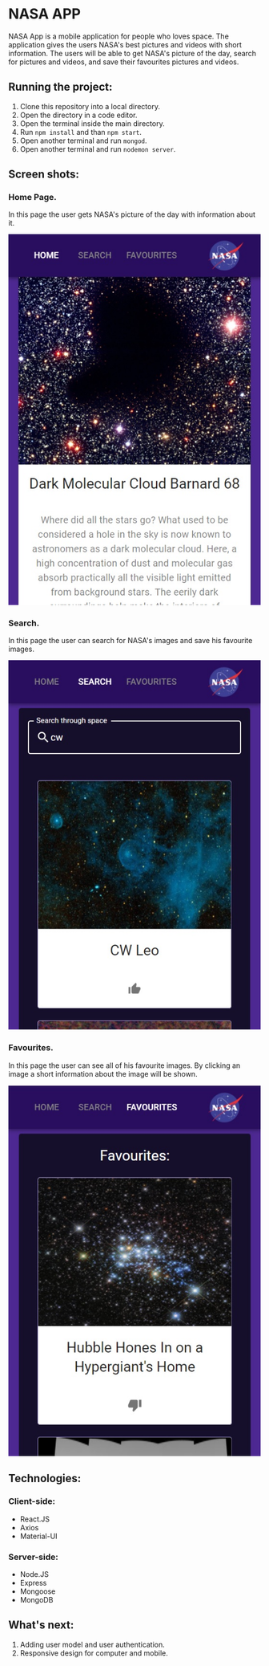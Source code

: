 # NASA APP

NASA App is a mobile application for people who loves space. The application gives the users NASA's best pictures and videos with short information. The users will be able to get NASA's picture of the day, search for pictures and videos, and save their favourites pictures and videos.

## Running the project:
1. Clone this repository into a local directory.
2. Open the directory in a code editor.
3. Open the terminal inside the main directory.
4. Run `npm install` and than `npm start`.
5. Open another terminal and run `mongod`.
6. Open another terminal and run `nodemon server`.

## Screen shots:

### Home Page.
In this page the user gets NASA's picture of the day with information about it.

![alt text](https://github.com/IdanShalem/nasaapp/blob/master/images/homePage.jpg "Home Page")

### Search.
In this page the user can search for NASA's images and save his favourite images.

![alt text](https://github.com/IdanShalem/nasaapp/blob/master/images/search.jpg "Search")

### Favourites.
In this page the user can see all of his favourite images. By clicking an image a short information about the image will be shown.

![alt text](https://github.com/IdanShalem/nasaapp/blob/master/images/favourites.jpg "Favourites")

## Technologies:

### Client-side:
* React.JS
* Axios
* Material-UI

### Server-side:
* Node.JS
* Express
* Mongoose
* MongoDB

## What's next:
1. Adding user model and user authentication.
2. Responsive design for computer and mobile.

